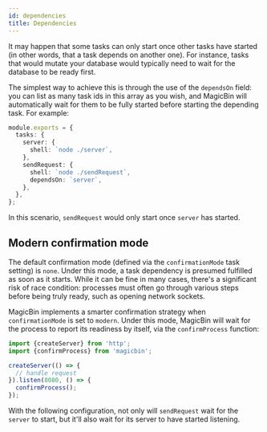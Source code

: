 ```yaml
---
id: dependencies
title: Dependencies
---
```


It may happen that some tasks can only start once other tasks have started (in other words, that a task depends on another one). For instance, tasks that would mutate your database would typically need to wait for the database to be ready first.

The simplest way to achieve this is through the use of the `dependsOn` field: you can list as many task ids in this array as you wish, and MagicBin will automatically wait for them to be fully started before starting the depending task. For example:

```ts
module.exports = {
  tasks: {
    server: {
      shell: `node ./server`,
    },
    sendRequest: {
      shell: `node ./sendRequest`,
      dependsOn: `server`,
    },
  },
};
```

In this scenario, `sendRequest` would only start once `server` has started.

## Modern confirmation mode

The default confirmation mode (defined via the `confirmationMode` task setting) is `none`. Under this mode, a task dependency is presumed fulfilled as soon as it starts. While it can be fine in many cases, there's a significant risk of race condition: processes must often go through various steps before being truly ready, such as opening network sockets.

MagicBin implements a smarter confirmation strategy when `confirmationMode` is set to `modern`. Under this mode, MagicBin will wait for the process to report its readiness by itself, via the `confirmProcess` function:

```ts
import {createServer} from 'http';
import {confirmProcess} from 'magicbin';

createServer(() => {
  // handle request
}).listen(8080, () => {
  confirmProcess();
});
```

With the following configuration, not only will `sendRequest` wait for the `server` to start, but it'll also wait for its server to have started listening.
